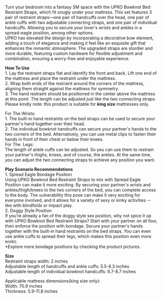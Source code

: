 Turn your bedroom into a fantasy SM space with the UPKO Bowknot Bed Restraint Straps, which fit snugly under your mattress. This set features 3 pair of restraint straps—one pair of handcuffs over the head, one pair of ankle cuffs with two adjustable connecting straps, and one pair of individual handcuffs. Allowing you to secure your lover's wrists and ankles in a spread-eagle position, among other options.  
UPKO has elevated the design by incorporating a decorative bow element, adding a touch of elegance and making it feel like an exquisite gift that enhances the romantic atmosphere. The upgraded straps are sturdier and more durable, featuring custom hardware for flexible adjustment and combination, ensuring a worry-free and enjoyable experience.

**How To Use**  
1\. Lay the restraint straps flat and identify the front and back. Lift one end of the mattress and place the restraint under the mattress.  
2\. Wrap both ends of the restraint around the corners of the mattress, aligning them straight against the mattress for symmetry.  
3\. The hand restraint should be positioned in the center above the mattress at this point. The length can be adjusted just like the two connecting straps.   
Please kindly note: this product is suitable for **king size** mattresses only.

For The Wrists:   
1\. The built-in hand restraints on the bed straps can be used to secure your partner's hand together over their head.   
2\. The individual bowknot handcuffs can secure your partner's hands to the two corners of the bed. Alternatively, you can use metal clips to fasten their hands in front of their chest or below their knees.  
For The  Legs:  
The length of ankle cuffs can be adjusted. So you can use them to restrain your partner's thighs, knees, and of course, the ankles. At the same time, you can adjust the two connecting straps to achieve any position you want.

**Play Scenario Recommendations**  
1\. Spread Eagle Bondage Position  
Using UPKO Bowknot Bed Restraint Straps to mix with Spread Eagle Position can make it more exciting. By securing your partner's wrists and ankles/thigh/knees to the two corners of the bed, you can complete access to the body. The vulnerability this pose can make it very exciting for everyone involved, and it allows for a variety of sexy or kinky activities -- like with blindfolds or impact play.  
2\. Doggy Style Position  
If you’re already a fan of the doggy style sex position, why not spice it up with UPKO Bowknot Bed Restraint Straps? Start with your partner on all four, then enforce the position with bondage. Secure your partner's hands together with the built-in hand restraints on the bed straps. You can even use ankle cuffs to spread their legs, which makes this position even more erotic.  
\*Explore more bondage positions by checking the product pictures.

**Size**  
Restraint straps width: 2 inches  
Adjustable length of handcuffs and ankle cuffs: 5.5-8.3 inches  
Adjustable length of individual bowknot handcuffs: 6.7-8.7 inches

Applicable mattress dimensions(king size only):  
Width: 70.9 inches  
Thickness: 5.9-11.8 inches
